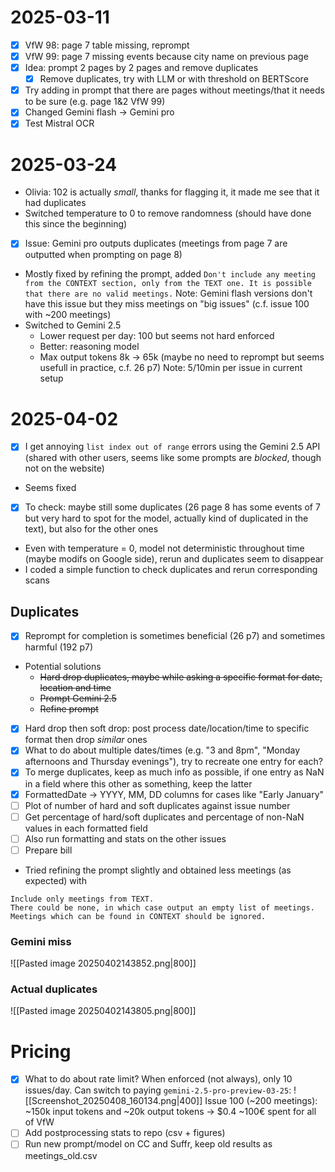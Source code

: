 # 2025-03-11
- [x] VfW 98: page 7 table missing, reprompt
- [x] VfW 99: page 7 missing events because city name on previous page
- [x] Idea: prompt 2 pages by 2 pages and remove duplicates
	- [x] Remove duplicates, try with LLM or with threshold on BERTScore
- [x] Try adding in prompt that there are pages without meetings/that it needs to be sure (e.g. page 1&2 VfW 99)
- [x] Changed Gemini flash -> Gemini pro
- [x] Test Mistral OCR
# 2025-03-24
- Olivia: 102 is actually *small*, thanks for flagging it, it made me see that it had duplicates
- Switched temperature to 0 to remove randomness (should have done this since the beginning)
- [x] Issue: Gemini pro outputs duplicates (meetings from page 7 are outputted when prompting on page 8)
- Mostly fixed by refining the prompt, added
`Don't include any meeting from the CONTEXT section, only from the TEXT one. It is possible that there are no valid meetings.`
Note: Gemini flash versions don't have this issue but they miss meetings on "big issues" (c.f. issue 100 with ~200 meetings)
- Switched to Gemini 2.5
	- Lower request per day: 100 but seems not hard enforced
	- Better: reasoning model
	- Max output tokens 8k -> 65k (maybe no need to reprompt but seems usefull in practice, c.f. 26 p7)
Note: 5/10min per issue in current setup
# 2025-04-02
- [x] I get annoying `list index out of range` errors using the Gemini 2.5 API (shared with other users, seems like some prompts are *blocked*, though not on the website)
- Seems fixed
- [x] To check: maybe still some duplicates (26 page 8 has some events of 7 but very hard to spot for the model, actually kind of duplicated in the text), but also for the other ones
- Even with temperature = 0, model not deterministic throughout time (maybe modifs on Google side), rerun and duplicates seem to disappear
- I coded a simple function to check duplicates and rerun corresponding scans
## Duplicates
- [x] Reprompt for completion is sometimes beneficial (26 p7) and sometimes harmful (192 p7)
- Potential solutions
	- ~~Hard drop duplicates, maybe while asking a specific format for date, location and time~~
	- ~~Prompt Gemini 2.5~~
	- ~~Refine prompt~~
- [x] Hard drop then soft drop: post process date/location/time to specific format then drop *similar* ones
- [x] What to do about multiple dates/times (e.g. "3 and 8pm", "Monday afternoons and Thursday evenings"), try to recreate one entry for each?
- [x] To merge duplicates, keep as much info as possible, if one entry as NaN in a field where this other as something, keep the latter
- [x] FormattedDate -> YYYY, MM, DD columns for cases like "Early January"
- [ ] Plot of number of hard and soft duplicates against issue number
- [ ] Get percentage of hard/soft duplicates and percentage of non-NaN values in each formatted field
- [ ] Also run formatting and stats on the other issues
- [ ] Prepare bill
- Tried refining the prompt slightly and obtained less meetings (as expected) with
```
Include only meetings from TEXT.  
There could be none, in which case output an empty list of meetings.  
Meetings which can be found in CONTEXT should be ignored.
```
### Gemini miss
![[Pasted image 20250402143852.png|800]]
### Actual duplicates
![[Pasted image 20250402143805.png|800]]
# Pricing
- [x] What to do about rate limit? When enforced (not always), only 10 issues/day. Can switch to paying `gemini-2.5-pro-preview-03-25`:
![[Screenshot_20250408_160134.png|400]]
Issue 100 (~200 meetings): ~150k input tokens and ~20k output tokens -> $0.4
~100€ spent for all of VfW
- [ ] Add postprocessing stats to repo (csv + figures)
- [ ] Run new prompt/model on CC and Suffr, keep old results as meetings_old.csv